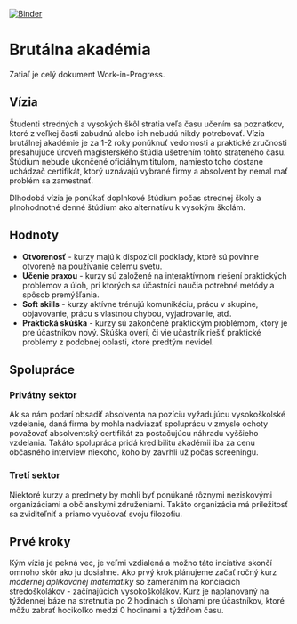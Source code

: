 [![Binder](https://mybinder.org/badge_logo.svg)](https://mybinder.org/v2/gh/cedeerwe/slobodna-akademia/master)

# Brutálna akadémia

Zatiaľ je celý dokument Work-in-Progress.

## Vízia

Študenti stredných a vysokých škôl stratia veľa času učením sa poznatkov, ktoré z veľkej časti zabudnú alebo ich nebudú nikdy potrebovať. Vízia brutálnej akadémie je za 1-2 roky ponúknuť vedomosti a praktické zručnosti presahujúce úroveň magisterského štúdia ušetrením tohto strateného času. Štúdium nebude ukončené oficiálnym titulom, namiesto toho dostane uchádzač certifikát, ktorý uznávajú vybrané firmy a absolvent by nemal mať problém sa zamestnať. 

Dlhodobá vízia je ponúkať doplnkové štúdium počas strednej školy a plnohodnotné denné štúdium ako alternatívu k vysokým školám.

## Hodnoty

- **Otvorenosť** - kurzy majú k dispozícii podklady, ktoré sú povinne otvorené na používanie celému svetu.
- **Učenie praxou** - kurzy sú založené na interaktívnom riešení praktických problémov a úloh, pri ktorých sa účastníci naučia potrebné metódy a spôsob premýšľania.
- **Soft skills** - kurzy aktívne trénujú komunikáciu, prácu v skupine, objavovanie, prácu s vlastnou chybou, vyjadrovanie, atď.
- **Praktická skúška** - kurzy sú zakončené praktickým problémom, ktorý je pre účastníkov nový. Skúška overí, či vie učastník riešiť praktické problémy z podobnej oblasti, ktoré predtým nevidel. 

## Spolupráce

### Privátny sektor

Ak sa nám podarí obsadiť absolventa na pozíciu vyžadujúcu vysokoškolské vzdelanie, daná firma by mohla nadviazať spoluprácu v zmysle ochoty považovať absolventský certifikát za postačujúcu náhradu vyššieho vzdelania. Takáto spolupráca pridá kredibilitu akadémii iba za cenu občasného interview niekoho, koho by zavrhli už počas screeningu.

### Tretí sektor

Niektoré kurzy a predmety by mohli byť ponúkané rôznymi neziskovými organizáciami a občianskymi združeniami. Takáto organizácia má príležitosť sa zviditeľniť a priamo vyučovať svoju filozofiu.

## Prvé kroky

Kým vízia je pekná vec, je veľmi vzdialená a možno táto inciatíva skončí omnoho skôr ako ju dosiahne. Ako prvý krok plánujeme začať ročný kurz *modernej aplikovanej matematiky* so zameraním na končiacich stredoškolákov - začínajúcich vysokoškolákov. Kurz je naplánovaný na týždennej báze na stretnutia po 2 hodinách s úlohami pre účastníkov, ktoré môžu zabrať hocikoľko medzi 0 hodinami a týždňom času.
